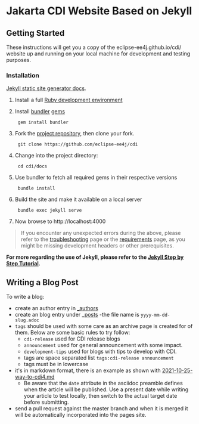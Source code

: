# Jakarta CDI Website Based on Jekyll

## Getting Started

These instructions will get you a copy of the eclipse-ee4j.github.io/cdi/ website up and running on your local machine for development and testing purposes.

### Installation
[Jekyll static site generator docs](https://jekyllrb.com/docs/).

1. Install a full [Ruby development environment](https://jekyllrb.com/docs/installation/)
2. Install [bundler](https://jekyllrb.com/docs/ruby-101/#bundler)  [gems](https://jekyllrb.com/docs/ruby-101/#gems)

        gem install bundler

3. Fork the [project repository](https://github.com/eclipse-ee4j/cdi), then clone your fork.

        git clone https://github.com/eclipse-ee4j/cdi

4. Change into the project directory:

        cd cdi/docs

5. Use bundler to fetch all required gems in their respective versions

        bundle install

6. Build the site and make it available on a local server

        bundle exec jekyll serve

7. Now browse to http://localhost:4000

> If you encounter any unexpected errors during the above, please refer to the [troubleshooting](https://jekyllrb.com/docs/troubleshooting/#configuration-problems) page or the [requirements](https://jekyllrb.com/docs/installation/#requirements) page, as you might be missing development headers or other prerequisites.

**For more regarding the use of Jekyll, please refer to the [Jekyll Step by Step Tutorial](https://jekyllrb.com/docs/step-by-step/01-setup/).**

## Writing a Blog Post
To write a blog:

- create an author entry in [_authors](https://github.com/eclipse-ee4j/cdi/tree/master/docs/_authors)
- create an blog entry under [_posts](https://github.com/eclipse-ee4j/cdi/tree/master/docs/_posts)
  -the file name is `yyyy-mm-dd-slug.adoc`
- `tags` should be used with some care as an archive page is created for of them. Below are some basic rules to try follow:
   - `cdi-release` used for CDI release blogs
   - `announcement` used for general announcement with some impact.
   - `development-tips` used for blogs with tips to develop with CDI.
   - tags are space separated list `tags:cdi-release announcement`
   - tags must be in lowercase
- it's in markdown format, there is an example as shown with [2021-10-25-way-to-cdi4.md](https://github.com/eclipse-ee4j/cdi/blob/master/docs/_posts/2021-10-25-way-to-cdi4.md)
   - Be aware that the `date` attribute in the asciidoc preamble defines when the article will be published. Use a present date while writing your article to test locally, then switch to the actual target date before submitting.
- send a pull request against the master branch and when it is merged it will be automatically incorporated into the pages site.
